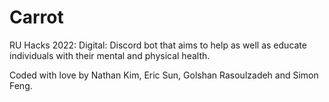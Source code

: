 # Carrot
RU Hacks 2022: Digital:
Discord bot that aims to help as well as educate individuals with their mental and physical health.

Coded with love by Nathan Kim, Eric Sun, Golshan Rasoulzadeh and Simon Feng.